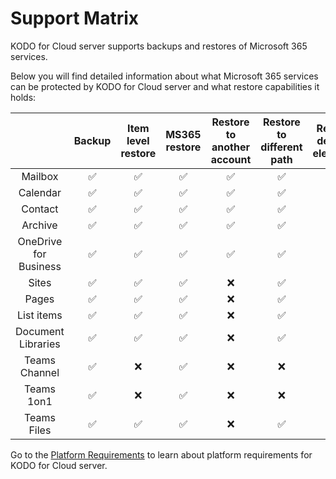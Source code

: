 # Support Matrix

KODO for Cloud server supports backups and restores of Microsoft 365 services. 

Below you will find detailed information about what Microsoft 365 services can be protected by KODO for Cloud server and what restore capabilities it holds:

|  | Backup  | Item level restore | MS365 restore | Restore to another account | Restore to different path | Restore deleted elements | Restore with overwrite | Download\*\*\* |
| :---: | :---: | :---: | :---: | :---: | :---: | :---: | :---: | :---: |
| Mailbox | ✅ | ✅ | ✅ | ✅ | ✅ | ✅ | ✅ | ✅ |
| Calendar | ✅ | ✅ | ✅ | ✅ | ✅ | ✅ | ✅ | ✅ |
| Contact | ✅ | ✅ | ✅ | ✅ | ✅ | ✅ | ✅ | ✅ |
| Archive | ✅ | ✅ | ✅ | ✅ | ✅ | ✅ | ✅ | ✅ |
| OneDrive for Business | ✅ | ✅ | ✅ | ✅ | ✅ | ✅ | ✅ | ✅ |
| Sites | ✅ | ✅ | ✅ | ❌ | ✅ | ✅ | ✅ | ✅ |
| Pages | ✅ | ✅ | ✅ | ❌ | ✅ | ✅ | ✅ | ✅ |
| List items | ✅ | ✅ | ✅ | ❌ | ✅ | ✅ | ✅ | ✅ |
| Document  Libraries | ✅ | ✅ | ✅ | ❌ | ✅ | ✅ | ✅ | ✅ |
| Teams Channel | ✅ | ❌ | ✅ | ❌ | ❌ | ✅ | ❌ | ✅ |
| Teams 1on1 | ✅ | ❌ | ✅ | ❌ | ❌ | ✅ | ❌ | ✅ |
| Teams Files | ✅ | ✅ | ✅ | ❌ | ✅ | ✅ | ✅ | ✅ |

Go to the [Platform Requirements](https://storware.gitbook.io/kodo-for-cloud-office365/overview/platform-requirements) to learn about platform requirements for KODO for Cloud server.


